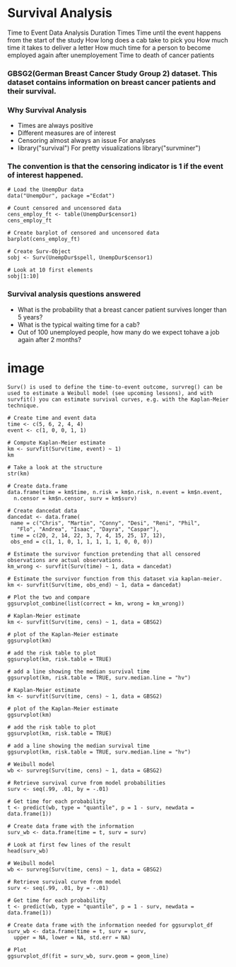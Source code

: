 # Survival Analysis
Time to Event Data Analysis
Duration Times
Time until the event happens from the start of the study
How long does a cab take to pick you
How much time it takes to deliver a letter
How much time for a person to become employed again after unemployement
Time to death of cancer patients
### GBSG2(German Breast Cancer Study Group 2) dataset. This dataset contains information on breast cancer patients and their survival.
### Why Survival Analysis
- Times are always positive
- Different measures are of interest
- Censoring almost always an issue
For analyses
- library("survival")
For pretty visualizations
library("survminer")
### The convention is that the censoring indicator is 1 if the event of interest happened.
```
# Load the UnempDur data
data("UnempDur", package ="Ecdat")

# Count censored and uncensored data
cens_employ_ft <- table(UnempDur$censor1)
cens_employ_ft

# Create barplot of censored and uncensored data
barplot(cens_employ_ft)

# Create Surv-Object
sobj <- Surv(UnempDur$spell, UnempDur$censor1)

# Look at 10 first elements
sobj[1:10]
```
### Survival analysis questions answered
- What is the probability that a breast cancer patient survives longer than 5 years?
- What is the typical waiting time for a cab?
- Out of 100 unemployed people, how many do we expect tohave a job again after 2 months?

# image

```
Surv() is used to define the time-to-event outcome, survreg() can be used to estimate a Weibull model (see upcoming lessons), and with survfit() you can estimate survival curves, e.g. with the Kaplan-Meier technique.
```
```
# Create time and event data
time <- c(5, 6, 2, 4, 4)
event <- c(1, 0, 0, 1, 1)

# Compute Kaplan-Meier estimate
km <- survfit(Surv(time, event) ~ 1)
km

# Take a look at the structure
str(km)

# Create data.frame
data.frame(time = km$time, n.risk = km$n.risk, n.event = km$n.event,
  n.censor = km$n.censor, surv = km$surv)
  ```
 ```
 # Create dancedat data
dancedat <- data.frame(
  name = c("Chris", "Martin", "Conny", "Desi", "Reni", "Phil", 
    "Flo", "Andrea", "Isaac", "Dayra", "Caspar"),
  time = c(20, 2, 14, 22, 3, 7, 4, 15, 25, 17, 12),
  obs_end = c(1, 1, 0, 1, 1, 1, 1, 1, 0, 0, 0))

# Estimate the survivor function pretending that all censored observations are actual observations.
km_wrong <- survfit(Surv(time) ~ 1, data = dancedat)

# Estimate the survivor function from this dataset via kaplan-meier.
km <- survfit(Surv(time, obs_end) ~ 1, data = dancedat)

# Plot the two and compare
ggsurvplot_combine(list(correct = km, wrong = km_wrong))

# Kaplan-Meier estimate
km <- survfit(Surv(time, cens) ~ 1, data = GBSG2)

# plot of the Kaplan-Meier estimate
ggsurvplot(km)

# add the risk table to plot
ggsurvplot(km, risk.table = TRUE)

# add a line showing the median survival time
ggsurvplot(km, risk.table = TRUE, surv.median.line = "hv")

# Kaplan-Meier estimate
km <- survfit(Surv(time, cens) ~ 1, data = GBSG2)

# plot of the Kaplan-Meier estimate
ggsurvplot(km)

# add the risk table to plot
ggsurvplot(km, risk.table = TRUE)

# add a line showing the median survival time
ggsurvplot(km, risk.table = TRUE, surv.median.line = "hv")
```
```
# Weibull model
wb <- survreg(Surv(time, cens) ~ 1, data = GBSG2)

# Retrieve survival curve from model probabilities 
surv <- seq(.99, .01, by = -.01)

# Get time for each probability
t <- predict(wb, type = "quantile", p = 1 - surv, newdata = data.frame(1))

# Create data frame with the information
surv_wb <- data.frame(time = t, surv = surv)

# Look at first few lines of the result
head(surv_wb)

# Weibull model
wb <- survreg(Surv(time, cens) ~ 1, data = GBSG2)

# Retrieve survival curve from model
surv <- seq(.99, .01, by = -.01)

# Get time for each probability
t <- predict(wb, type = "quantile", p = 1 - surv, newdata = data.frame(1))

# Create data frame with the information needed for ggsurvplot_df
surv_wb <- data.frame(time = t, surv = surv, 
  upper = NA, lower = NA, std.err = NA)

# Plot
ggsurvplot_df(fit = surv_wb, surv.geom = geom_line)
```

